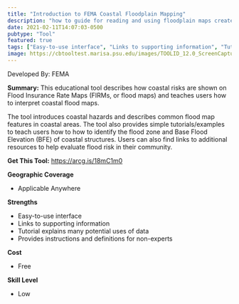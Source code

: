 ```yaml
---
title: "Introduction to FEMA Coastal Floodplain Mapping"
description: "how to guide for reading and using floodplain maps created by FEMA > Flood Insurance Rate Maps (FIRMs) & Flood Insurance Study (FIS)"
date: 2021-02-11T14:07:03-0500
pubtype: "Tool"
featured: true
tags: ["Easy-to-use interface", "Links to supporting information", "Tutorial explains many potential uses of data", "Provides instructions and definitions for non-experts"]
image: https://cbtooltest.marisa.psu.edu/images/TOOLID_12.0_ScreenCapture-1.png
---
```

Developed By: FEMA

**Summary:** This educational tool describes how coastal risks are shown on Flood Insurance Rate Maps (FIRMs, or flood maps) and teaches users how to interpret coastal flood maps. 

The tool introduces coastal hazards and describes common flood map features in coastal areas. The tool also provides simple tutorials/examples to teach users how to how to identify the flood zone and Base Flood Elevation (BFE) of coastal structures. Users can also find links to additional resources to help evaluate flood risk in their community.

__**Get This Tool:**__ https://arcg.is/18mC1m0

__**Geographic Coverage**__
- Applicable Anywhere

__**Strengths**__
-  Easy-to-use interface
-  Links to supporting information
-  Tutorial explains many potential uses of data
-   Provides instructions and definitions for non-experts

__**Cost**__
- Free

__**Skill Level**__
- Low
